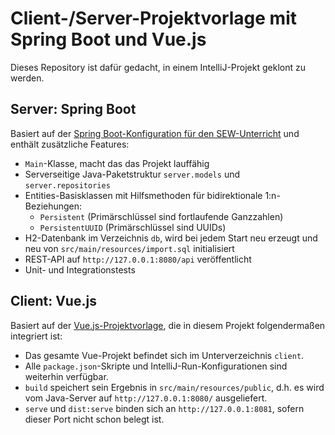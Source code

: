 # Client-/Server-Projektvorlage mit Spring Boot und Vue.js

Dieses Repository ist dafür gedacht, in einem IntelliJ-Projekt geklont zu werden.


## Server: Spring Boot

Basiert auf der [Spring Boot-Konfiguration für den SEW-Unterricht](https://github.com/undecaf/sew-medt#spring-boot-konfiguration-f%C3%BCr-den-sew-unterricht-in-medt-an-der-htl3r)
und enthält zusätzliche Features:

+ `Main`-Klasse, macht das das Projekt lauffähig
+ Serverseitige Java-Paketstruktur `server.models` und `server.repositories`
+ Entities-Basisklassen mit Hilfsmethoden für bidirektionale 1:n-Beziehungen:
  + `Persistent` (Primärschlüssel sind fortlaufende Ganzzahlen) 
  + `PersistentUUID` (Primärschlüssel sind UUIDs) 
+ H2-Datenbank im Verzeichnis `db`, wird bei jedem Start neu erzeugt und neu von `src/main/resources/import.sql`
initialisiert
+ REST-API auf `http://127.0.0.1:8080/api` veröffentlicht
+ Unit- und Integrationstests


## Client: Vue.js

Basiert auf der [Vue.js-Projektvorlage](https://github.com/undecaf/vue-boilerplate#opinionated-boilerplate-for-vuejs-web-apps-pwas-and-electron-apps),
die in diesem Projekt folgendermaßen integriert ist:

+ Das gesamte Vue-Projekt befindet sich im Unterverzeichnis `client`.
+ Alle `package.json`-Skripte und IntelliJ-Run-Konfigurationen sind weiterhin verfügbar.
+ `build` speichert sein Ergebnis in `src/main/resources/public`, d.h. es wird vom
Java-Server auf `http://127.0.0.1:8080/` ausgeliefert.
+ `serve` und `dist:serve` binden sich an `http://127.0.0.1:8081`, sofern dieser Port nicht schon
belegt ist.
